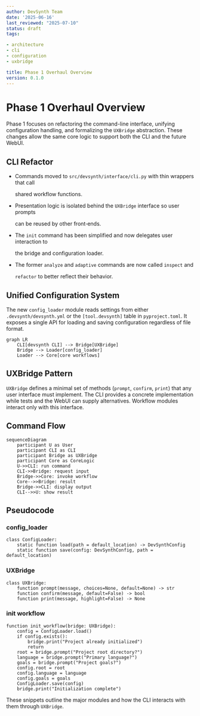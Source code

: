 ```yaml
---
author: DevSynth Team
date: '2025-06-16'
last_reviewed: "2025-07-10"
status: draft
tags:

- architecture
- cli
- configuration
- uxbridge

title: Phase 1 Overhaul Overview
version: 0.1.0
---
```


# Phase 1 Overhaul Overview

Phase 1 focuses on refactoring the command-line interface, unifying configuration
handling, and formalizing the `UXBridge` abstraction. These changes allow the
same core logic to support both the CLI and the future WebUI.

## CLI Refactor

- Commands moved to `src/devsynth/interface/cli.py` with thin wrappers that call

  shared workflow functions.

- Presentation logic is isolated behind the `UXBridge` interface so user prompts

  can be reused by other front‑ends.

- The `init` command has been simplified and now delegates user interaction to

  the bridge and configuration loader.

- The former `analyze` and `adaptive` commands are now called `inspect` and

  `refactor` to better reflect their behavior.

## Unified Configuration System

The new `config_loader` module reads settings from either
`.devsynth/devsynth.yml` or the `[tool.devsynth]` table in `pyproject.toml`.
It exposes a single API for loading and saving configuration regardless of file
format.

```mermaid
graph LR
    CLI[devsynth CLI] --> Bridge[UXBridge]
    Bridge --> Loader[config_loader]
    Loader --> Core[core workflows]
```

## UXBridge Pattern

`UXBridge` defines a minimal set of methods (`prompt`, `confirm`, `print`) that
any user interface must implement. The CLI provides a concrete implementation
while tests and the WebUI can supply alternatives. Workflow modules interact
only with this interface.

## Command Flow

```mermaid
sequenceDiagram
    participant U as User
    participant CLI as CLI
    participant Bridge as UXBridge
    participant Core as CoreLogic
    U->>CLI: run command
    CLI->>Bridge: request input
    Bridge->>Core: invoke workflow
    Core-->>Bridge: result
    Bridge->>CLI: display output
    CLI-->>U: show result
```

## Pseudocode

### config_loader

```pseudocode
class ConfigLoader:
    static function load(path = default_location) -> DevSynthConfig
    static function save(config: DevSynthConfig, path = default_location)
```

### UXBridge

```pseudocode
class UXBridge:
    function prompt(message, choices=None, default=None) -> str
    function confirm(message, default=False) -> bool
    function print(message, highlight=False) -> None
```

### init workflow

```pseudocode
function init_workflow(bridge: UXBridge):
    config = ConfigLoader.load()
    if config.exists():
        bridge.print("Project already initialized")
        return
    root = bridge.prompt("Project root directory?")
    language = bridge.prompt("Primary language?")
    goals = bridge.prompt("Project goals?")
    config.root = root
    config.language = language
    config.goals = goals
    ConfigLoader.save(config)
    bridge.print("Initialization complete")
```

These snippets outline the major modules and how the CLI interacts with them
through `UXBridge`.
